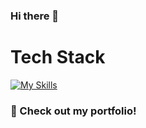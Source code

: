 ### Hi there 👋

# Tech Stack
[![My Skills](https://skillicons.dev/icons?i=js,html,css,aws,docker,figma,gcp,git,github,mongodb,mysql,netlify,nodejs,postgres,postman,react,redux,tailwind,visualstudio,expressjs,npm,notion,slack)](https://skillicons.dev)

 ### 🔎 Check out my portfolio!

<!--
**malvinamaria/malvinamaria** is a ✨ _special_ ✨ repository because its `README.md` (this file) appears on your GitHub profile.

Here are some ideas to get you started:

- 🔭 I’m currently working on ...
- 🌱 I’m currently learning ...
- 👯 I’m looking to collaborate on ...
- 🤔 I’m looking for help with ...
- 💬 Ask me about ...
- 📫 How to reach me: mmpolak@protonmail.com
- ⚡ Fun fact: ...
-->
